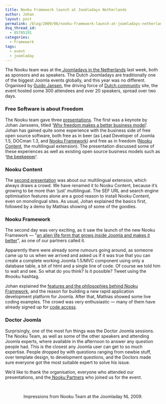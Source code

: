 ```yaml
---
title: Nooku Framework launch at Joomladays Netherlands
author: Johan
layout: post
permalink: /blog/2009/06/nooku-framework-launch-at-joomladays-netherlands/
dsq_thread_id:
  - 85785191
categories:
  - Framework
tags:
  - event
  - joomladay
---
```

The Nooku team was at the[ Joomladays in the Netherlands][1] last week, both as sponsors and as speakers. The Dutch Joomladays are traditionally one of the biggest Joomla events globally, and this year was no different. Organised by <a href="http://www.google.com/url?sa=t&source=web&ct=res&cd=3&url=http%3A%2F%2Ftwitter.com%2Fgxjansen&ei=PVxBSs3_DJHW-QbtzNXKCA&usg=AFQjCNFhgBx-NK0f9xsEOtX1KF3FlTNtdQ&sig2=Ngp4b5wkVA7j8W0wyw1h6g" target="_blank" title="Guido Jansen Twitter">Guido Jansen</a>, the driving force of <a href="http://joomlacommunity.eu" target="_blank">Dutch community</a> site, the event hosted some 300 attendees and over 20 speakers, spread over two days.

<!--more-->

### Free Software is about Freedom

The Nooku team gave three <a href="http://www.slideshare.net/nooku" target="_blank" title="Nooku Presentations">presentations</a>. The first was a keynote by Johan Janssens, titled &#8216;<a href="http://www.slideshare.net/nooku/joomladay-nl-2009-business-models" target="_blank" title="Presentation">Why freedom makes a better business model</a>&#8216;. Johan has gained quite some experience with the business side of free open source software, both free as in beer (as Lead Developer of Joomla 1.5, DOCman 1.3, and [Nooku Framework][2]) and free as in freedom ([Nooku Content](), the multilingual extension). The presentation discussed some of these experiences as well as existing open source business models such as &#8216;[the beekeeper][3]&#8216;. 

### Nooku Content

The <a href="http://www.slideshare.net/nooku/joomladay-nl-2009-nooku-content" target="_blank" title="Nooku Content Presentation">second presentation</a> was about our multilingual extension, which always draws a crowd. We have renamed it to Nooku Content, because it&#8217;s growing to be more than &#8216;just&#8217; multilingual. The SEF URL and search engine optimisation features alone are a good reason to install Nooku Content, even on monolingual sites. As usual, Johan explained the basics first, followed by a demo by Mathias showing of some of the goodies. 

### Nooku Framework

The second day was very exciting, as it saw the launch of the new Nooku Framework &#8212; "[an alien life form that grows inside Joomla and makes it better][4]", as one of our partners called it.

Apparently there were already some rumours going around, as someone came up to us when we arrived and asked us if it was true that you can create a complete working Joomla 1.5/MVC component using only a database table, a bit of html and a single line of code. Of course we told him to wait and see. So what do you think? Is it possible? Tweet using the #nooku hashtag.

Johan explained the <a href="http://www.slideshare.net/nooku/joomladay-nl-2009-nooku-framework" target="_blank" title="Nooku Framework Presentation">features and the philosophies behind Nooku Framework</a>, and the reason for building a new rapid application development platform for Joomla. After that, Mathias showed some live coding examples. The crowd was very enthusiastic &#8212; many of them have already signed up for [code access][5].

### Doctor Joomla

Surprisingly, one of the most fun things was the Doctor Joomla sessions. The Nooku Team, as well as some of the other speakers and attending Joomla experts, where available in the afternoon to answer any question people had. This is the closest any Joomla user can get to so much expertise. People dropped by with questions ranging from newbie stuff, over template design, to development questions, and the Doctors made sure everyone got the most suitable expert to solve his issue.

We&#8217;d like to thank the organisation, everyone who attended our presentations, and the[ Nooku Partners][6] who joined us for the event.

&nbsp;

<div style="text-align: center">
  </p> <p>
    Impressions from Nooku Team at the Joomladay NL 2009.
  </p>
</div>

&nbsp;

 [1]: http://www.joomladays.nl ""
 [2]: framework/ "Nooku Framework"
 [3]: http://wiki.pentaho.com/display/BEEKEEPER/The+Beekeeper ""
 [4]: http://www.vimeo.com/5091589 ""
 [5]: en/framework/request.html "Download Nooku Framework"
 [6]: partners.html ""